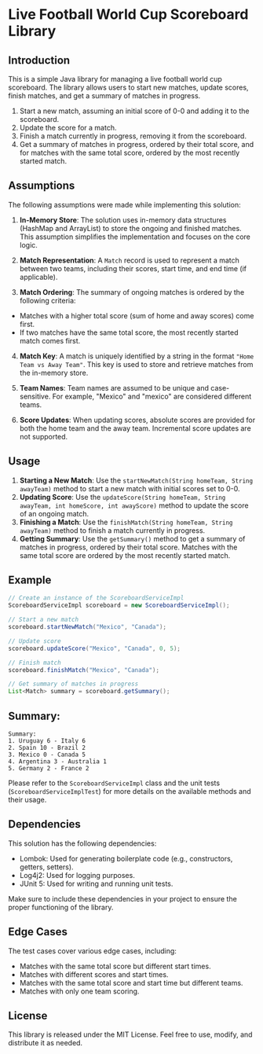 # Live Football World Cup Scoreboard Library

## Introduction
This is a simple Java library for managing a live football world cup scoreboard. The library allows users to start new matches, update scores, finish matches, and get a summary of matches in progress.


1. Start a new match, assuming an initial score of 0-0 and adding it to the scoreboard.
2. Update the score for a match.
3. Finish a match currently in progress, removing it from the scoreboard.
4. Get a summary of matches in progress, ordered by their total score, and for matches with the same total score, ordered by the most recently started match.

## Assumptions

The following assumptions were made while implementing this solution:

1. **In-Memory Store**: The solution uses in-memory data structures (HashMap and ArrayList) to store the ongoing and finished matches. This assumption simplifies the implementation and focuses on the core logic.

2. **Match Representation**: A `Match` record is used to represent a match between two teams, including their scores, start time, and end time (if applicable).

3. **Match Ordering**: The summary of ongoing matches is ordered by the following criteria:
- Matches with a higher total score (sum of home and away scores) come first.
- If two matches have the same total score, the most recently started match comes first.

4. **Match Key**: A match is uniquely identified by a string in the format `"Home Team vs Away Team"`. This key is used to store and retrieve matches from the in-memory store.

5. **Team Names**: Team names are assumed to be unique and case-sensitive. For example, "Mexico" and "mexico" are considered different teams.

6. **Score Updates**: When updating scores, absolute scores are provided for both the home team and the away team. Incremental score updates are not supported.


## Usage
1. **Starting a New Match**: Use the `startNewMatch(String homeTeam, String awayTeam)` method to start a new match with initial scores set to 0-0.
2. **Updating Score**: Use the `updateScore(String homeTeam, String awayTeam, int homeScore, int awayScore)` method to update the score of an ongoing match.
3. **Finishing a Match**: Use the `finishMatch(String homeTeam, String awayTeam)` method to finish a match currently in progress.
4. **Getting Summary**: Use the `getSummary()` method to get a summary of matches in progress, ordered by their total score. Matches with the same total score are ordered by the most recently started match.

## Example
```java
// Create an instance of the ScoreboardServiceImpl
ScoreboardServiceImpl scoreboard = new ScoreboardServiceImpl();

// Start a new match
scoreboard.startNewMatch("Mexico", "Canada");

// Update score
scoreboard.updateScore("Mexico", "Canada", 0, 5);

// Finish match
scoreboard.finishMatch("Mexico", "Canada");

// Get summary of matches in progress
List<Match> summary = scoreboard.getSummary();
```

## Summary:

```
Summary:
1. Uruguay 6 - Italy 6
2. Spain 10 - Brazil 2
3. Mexico 0 - Canada 5
4. Argentina 3 - Australia 1
5. Germany 2 - France 2
```
Please refer to the `ScoreboardServiceImpl` class and the unit tests (`ScoreboardServiceImplTest`) for more details on the available methods and their usage.

## Dependencies

This solution has the following dependencies:

- Lombok: Used for generating boilerplate code (e.g., constructors, getters, setters).
- Log4j2: Used for logging purposes.
- JUnit 5: Used for writing and running unit tests.

Make sure to include these dependencies in your project to ensure the proper functioning of the library.


## Edge Cases
The test cases cover various edge cases, including:
- Matches with the same total score but different start times.
- Matches with different scores and start times.
- Matches with the same total score and start time but different teams.
- Matches with only one team scoring.

## License
This library is released under the MIT License. Feel free to use, modify, and distribute it as needed.